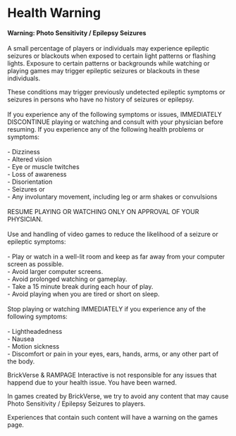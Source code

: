 # Health Warning

#### Warning: Photo Sensitivity / Epilepsy Seizures

A small percentage of players or individuals may experience epileptic seizures or blackouts when exposed to certain light patterns or flashing lights. Exposure to certain patterns or backgrounds while watching or playing games may trigger epileptic seizures or blackouts in these individuals.&#x20;

These conditions may trigger previously undetected epileptic symptoms or seizures in persons who have no history of seizures or epilepsy.\
\
If you experience any of the following symptoms or issues, IMMEDIATELY DISCONTINUE playing or watching and consult with your physician before resuming. If you experience any of the following health problems or symptoms:\
\
\- Dizziness\
\- Altered vision\
\- Eye or muscle twitches\
\- Loss of awareness\
\- Disorientation\
\- Seizures or\
\- Any involuntary movement, including leg or arm shakes or convulsions\
\
RESUME PLAYING OR WATCHING ONLY ON APPROVAL OF YOUR PHYSICIAN.\
\
Use and handling of video games to reduce the likelihood of a seizure or epileptic symptoms:\
\
\- Play or watch in a well-lit room and keep as far away from your computer screen as possible.\
\- Avoid larger computer screens.\
\- Avoid prolonged watching or gameplay.\
\- Take a 15 minute break during each hour of play.\
\- Avoid playing when you are tired or short on sleep.\
\
Stop playing or watching IMMEDIATELY if you experience any of the following symptoms:\
\
\- Lightheadedness\
\- Nausea\
\- Motion sickness\
\- Discomfort or pain in your eyes, ears, hands, arms, or any other part of the body.

BrickVerse & RAMPAGE Interactive is not responsible for any issues that happend due to your health issue. You have been warned.

In games created by BrickVerse, we try to avoid any content that may cause Photo Sensitivity / Epilepsy Seizures to players.

Experiences that contain such content will have a warning on the games page.
